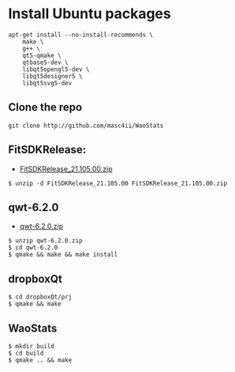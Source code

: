 # Install Ubuntu packages
```
apt-get install --no-install-recommends \
	make \
	g++ \
	qt5-qmake \
	qtbase5-dev \
	libqt5opengl5-dev \
	libqt5designer5 \
	libqt5svg5-dev
```

## Clone the repo
```
git clone http://github.com/masc4ii/WaoStats
```

## FitSDKRelease:
- [FitSDKRelease_21.105.00.zip](https://developer.garmin.com/downloads/fit/sdk/FitSDKRelease_21.105.00.zip)
```
$ unzip -d FitSDKRelease_21.105.00 FitSDKRelease_21.105.00.zip
```

## qwt-6.2.0
- [qwt-6.2.0.zip](https://sourceforge.net/projects/qwt/files/qwt/6.2.0/qwt-6.2.0.zip/download)
```
$ unzip qwt-6.2.0.zip
$ cd qwt-6.2.0
$ qmake && make && make install
```

## dropboxQt
```
$ cd dropboxQt/prj
$ qmake && make
```

## WaoStats 
```
$ mkdir build
$ cd build
$ qmake .. && make
```
